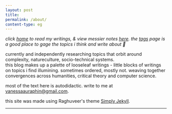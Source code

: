 ```yaml
---
layout: post
title: 
permalink: /about/
content-type: eg
---
```


*click [home](/) to read my writings, & view messier notes [here](http://litepalette.github.io/notes). the [tags](/tags) page is a good place to gage the topics i think and write about 🦋*

currently and independently researching topics that orbit around complexity, natureculture, socio-technical systems.  
this blog makes up a palette of looseleaf writings - little blocks of writings on topics i find illumining. sometimes ordered, mostly not. weaving together convergences across humanities, critical theory and computer science.

most of the text here is autodidactic. write to me at vanessaauraphin@gmail.com. 

this site was made using Raghuveer's theme [Simply Jekyll](https://simply-jekyll.netlify.app/). 

---

